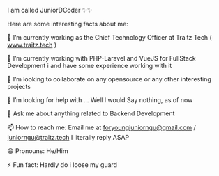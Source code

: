 I am called JuniorDCoder ✨✨

Here are some interesting facts about me:

🔭 I’m currently working as the Chief Technology Officer at Traitz Tech ( www.traitz.tech )

🌱 I’m currently working with PHP-Laravel and VueJS for FullStack Development i and have some experience working with it

👯 I’m looking to collaborate on any opensource or any other interesting projects

🤔 I’m looking for help with ... Well I would Say nothing, as of now

💬 Ask me about anything related to Backend Development

📫 How to reach me: Email me at foryoungjuniorngu@gmail.com / juniorngu@traitz.tech
I literally reply ASAP

😄 Pronouns: He/Him

⚡ Fun fact: Hardly do i loose my guard
